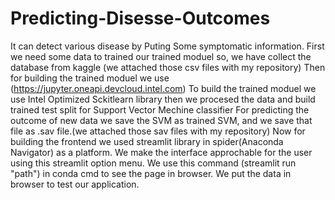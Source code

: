 # Predicting-Disesse-Outcomes
It can detect various disease by Puting Some symptomatic information.
First we need some data to trained our trained moduel so, we have collect the database from kaggle (we attached those csv files with my repository)
Then for building the trained moduel we use (https://jupyter.oneapi.devcloud.intel.com) 
To build the trained moduel we use Intel Optimized Sckitlearn library then we procesed the data and build trained test split for Support Vector Mechine classifier
For predicting the outcome of new data we save the SVM as trained SVM, and we save that file as .sav file.(we attached those sav files with my repository)
Now for building the frontend we used streamlit library in spider(Anaconda Navigator) as a platform.
We make the interface approchable for the user using this streamlit option menu.
We use this command (streamlit run "path") in conda cmd to see the page in browser.
We put the data in browser to test our application.
